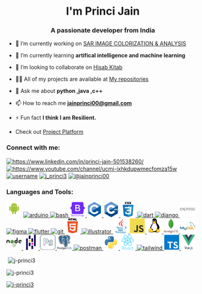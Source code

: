 <h1 align="center">I'm Princi Jain</h1>
<h3 align="center">A passionate developer from India</h3>



- 🔭 I’m currently working on [SAR IMAGE COLORIZATION & ANALYSIS](https://github.com/j-princi3/sar)

- 🌱 I’m currently learning **artifical intelligence and machine learning**

- 👯 I’m looking to collaborate on [Hisab Kitab](https://github.com/j-princi3/HisabKitab)

- 👨‍💻 All of my projects are available at 
  [My repositories](https://github.com/j-princi3?tab=repositories)

- 💬 Ask me about **python ,java ,c++**

- 📫 How to reach me **jainprinci00@gmail.com**

- ⚡ Fun fact **I think I am Resilient.**

- Check out [Project Platform](https://project-platform-6i0m.onrender.com/)
<h3 align="left">Connect with me:</h3>
<p align="left">
<a href="https://www.linkedin.com/in/princi-jain-501538260/"
 target="blank"><img align="center" 
src="https://raw.githubusercontent.com/rahuldkjain/github-profile-readme-generator/master/src/images/icons/Social/linked-in-alt.svg"
 alt="https://www.linkedin.com/in/princi-jain-501538260/" height="30" 
width="40" /></a>
<a 
href="https://www.youtube.com/channel/ucmi-ixhkdupwmecfomza15w"
 target="blank"><img align="center" 
src="https://raw.githubusercontent.com/rahuldkjain/github-profile-readme-generator/master/src/images/icons/Social/youtube.svg"
 alt="https://www.youtube.com/channel/ucmi-ixhkdupwmecfomza15w" 
height="30" width="40" /></a>
<a 
href="https://www.codechef.com/users/username" target="blank"><img
 align="center" 
src="https://cdn.jsdelivr.net/npm/simple-icons@3.1.0/icons/codechef.svg"
 alt="username" height="30" width="40" /></a>
<a 
href="https://www.leetcode.com/j_princi3" target="blank"><img 
align="center" 
src="https://raw.githubusercontent.com/rahuldkjain/github-profile-readme-generator/master/src/images/icons/Social/leet-code.svg"
 alt="j_princi3" height="30" width="40" /></a>
<a 
href="https://www.hackerearth.com/@jainprinci00" 
target="blank"><img align="center" 
src="https://raw.githubusercontent.com/rahuldkjain/github-profile-readme-generator/master/src/images/icons/Social/hackerearth.svg"
 alt="@jainprinci00" height="30" width="40" /></a>
</p>

<h3 align="left">Languages and Tools:</h3>
<p
 align="left">
        <a href="https://developer.android.com" target="_blank" rel="noreferrer">
          <img src="https://raw.githubusercontent.com/devicons/devicon/master/icons/android/android-original-wordmark.svg"alt="android" width="40" height="40"/></a>
         <a href="https://www.arduino.cc/" target="_blank" rel="noreferrer">
          <img src="https://cdn.worldvectorlogo.com/logos/arduino-1.svg" alt="arduino" width="40" height="40"/>
        </a>
         <a href="https://www.gnu.org/software/bash/" target="_blank" 
rel="noreferrer">
          <img 
src="https://www.vectorlogo.zone/logos/gnu_bash/gnu_bash-icon.svg" 
alt="bash" width="40" height="40"/>
        </a>
         <a href="https://getbootstrap.com" target="_blank" 
rel="noreferrer">
          <img 
src="https://raw.githubusercontent.com/devicons/devicon/master/icons/bootstrap/bootstrap-plain-wordmark.svg"
 alt="bootstrap" width="40" height="40"/>
        </a>
         <a href="https://www.cprogramming.com/" target="_blank" 
rel="noreferrer">
          <img 
src="https://raw.githubusercontent.com/devicons/devicon/master/icons/c/c-original.svg"
 alt="c" width="40" height="40"/>
        </a>
         <a href="https://www.w3schools.com/cpp/" target="_blank" 
rel="noreferrer">
          <img 
src="https://raw.githubusercontent.com/devicons/devicon/master/icons/cplusplus/cplusplus-original.svg"
 alt="cplusplus" width="40" height="40"/>
        </a>
         <a href="https://www.w3schools.com/css/" target="_blank" 
rel="noreferrer">
          <img 
src="https://raw.githubusercontent.com/devicons/devicon/master/icons/css3/css3-original-wordmark.svg"
 alt="css3" width="40" height="40"/>
        </a>
         <a href="https://dart.dev" target="_blank" 
rel="noreferrer">
          <img 
src="https://www.vectorlogo.zone/logos/dartlang/dartlang-icon.svg" 
alt="dart" width="40" height="40"/>
        </a>
         <a href="https://www.djangoproject.com/" target="_blank" 
rel="noreferrer">
          <img src="https://cdn.worldvectorlogo.com/logos/django.svg"
 alt="django" width="40" height="40"/>
        </a>
         <a href="https://expressjs.com" target="_blank" 
rel="noreferrer">
          <img 
src="https://raw.githubusercontent.com/devicons/devicon/master/icons/express/express-original-wordmark.svg"
 alt="express" width="40" height="40"/>
        </a>
         <a href="https://www.figma.com/" target="_blank" 
rel="noreferrer">
          <img 
src="https://www.vectorlogo.zone/logos/figma/figma-icon.svg" alt="figma"
 width="40" height="40"/>
        </a>
          <a href="https://flutter.dev" target="_blank" 
rel="noreferrer">
          <img 
src="https://www.vectorlogo.zone/logos/flutterio/flutterio-icon.svg" 
alt="flutter" width="40" height="40"/>
        </a>
         <a href="https://git-scm.com/" target="_blank" 
rel="noreferrer">
          <img 
src="https://www.vectorlogo.zone/logos/git-scm/git-scm-icon.svg" 
alt="git" width="40" height="40"/>
        </a>
         <a href="https://www.w3.org/html/" target="_blank" 
rel="noreferrer">
          <img 
src="https://raw.githubusercontent.com/devicons/devicon/master/icons/html5/html5-original-wordmark.svg"
 alt="html5" width="40" height="40"/>
        </a>
         <a href="https://www.adobe.com/in/products/illustrator.html" 
target="_blank" rel="noreferrer">
          <img 
src="https://www.vectorlogo.zone/logos/adobe_illustrator/adobe_illustrator-icon.svg"
 alt="illustrator" width="40" height="40"/>
        </a>
         <a href="https://www.java.com" target="_blank" 
rel="noreferrer">
          <img 
src="https://raw.githubusercontent.com/devicons/devicon/master/icons/java/java-original.svg"
 alt="java" width="40" height="40"/>
        </a>
         <a 
href="https://developer.mozilla.org/en-US/docs/Web/JavaScript" 
target="_blank" rel="noreferrer">
          <img 
src="https://raw.githubusercontent.com/devicons/devicon/master/icons/javascript/javascript-original.svg"
 alt="javascript" width="40" height="40"/>
        </a>
         <a href="https://www.linux.org/" target="_blank" 
rel="noreferrer">
          <img 
src="https://raw.githubusercontent.com/devicons/devicon/master/icons/linux/linux-original.svg"
 alt="linux" width="40" height="40"/>
        </a>
         <a href="https://www.mongodb.com/" target="_blank" 
rel="noreferrer">
          <img 
src="https://raw.githubusercontent.com/devicons/devicon/master/icons/mongodb/mongodb-original-wordmark.svg"
 alt="mongodb" width="40" height="40"/>
        </a>
          <a href="https://www.mysql.com/" target="_blank" 
rel="noreferrer">
          <img 
src="https://raw.githubusercontent.com/devicons/devicon/master/icons/mysql/mysql-original-wordmark.svg"
 alt="mysql" width="40" height="40"/>
        </a>
          <a href="https://nodejs.org" target="_blank" 
rel="noreferrer">
          <img 
src="https://raw.githubusercontent.com/devicons/devicon/master/icons/nodejs/nodejs-original-wordmark.svg"
 alt="nodejs" width="40" height="40"/>
        </a>
         <a href="https://pandas.pydata.org/" target="_blank" 
rel="noreferrer">
          <img 
src="https://raw.githubusercontent.com/devicons/devicon/2ae2a900d2f041da66e950e4d48052658d850630/icons/pandas/pandas-original.svg"
 alt="pandas" width="40" height="40"/>
        </a>
         <a href="https://www.photoshop.com/en" target="_blank" 
rel="noreferrer">
          <img 
src="https://raw.githubusercontent.com/devicons/devicon/master/icons/photoshop/photoshop-line.svg"
 alt="photoshop" width="40" height="40"/>
        </a>
         <a href="https://www.postgresql.org" target="_blank" 
rel="noreferrer">
          <img 
src="https://raw.githubusercontent.com/devicons/devicon/master/icons/postgresql/postgresql-original-wordmark.svg"
 alt="postgresql" width="40" height="40"/>
        </a>
         <a href="https://postman.com" target="_blank" 
rel="noreferrer">
          <img 
src="https://www.vectorlogo.zone/logos/getpostman/getpostman-icon.svg" 
alt="postman" width="40" height="40"/>
        </a>
         <a href="https://www.python.org" target="_blank" 
rel="noreferrer">
          <img 
src="https://raw.githubusercontent.com/devicons/devicon/master/icons/python/python-original.svg"
 alt="python" width="40" height="40"/>
        </a>
         <a href="https://reactjs.org/" target="_blank" 
rel="noreferrer">
          <img 
src="https://raw.githubusercontent.com/devicons/devicon/master/icons/react/react-original-wordmark.svg"
 alt="react" width="40" height="40"/>
        </a>
        <a href="https://tailwindcss.com/" target="_blank" 
rel="noreferrer">
          <img 
src="https://www.vectorlogo.zone/logos/tailwindcss/tailwindcss-icon.svg"
 alt="tailwind" width="40" height="40"/>
        </a>
         <a href="https://www.typescriptlang.org/" target="_blank" 
rel="noreferrer">
          <img 
src="https://raw.githubusercontent.com/devicons/devicon/master/icons/typescript/typescript-original.svg"
 alt="typescript" width="40" height="40"/>
        </a>
         <a href="https://vuejs.org/" target="_blank" 
rel="noreferrer">
          <img 
src="https://raw.githubusercontent.com/devicons/devicon/master/icons/vuejs/vuejs-original-wordmark.svg"
 alt="vuejs" width="40" height="40"/>
        </a>
        </p>

<p>&nbsp;<img align="center" 
src="https://github-readme-stats.vercel.app/api?username=j-princi3&show_icons=true&locale=en"
 alt="j-princi3" /></p>

<p><img align="center" 
src="https://github-readme-streak-stats.herokuapp.com/?user=j-princi3&"
 alt="j-princi3" /></p>
 
<p
 align="left"> <a 
href="https://github.com/ryo-ma/github-profile-trophy"><img 
src="https://github-profile-trophy.vercel.app/?username=j-princi3" 
alt="j-princi3" /></a> </p>

